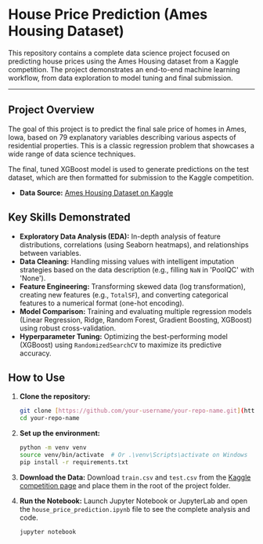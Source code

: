 # House Price Prediction (Ames Housing Dataset)

This repository contains a complete data science project focused on predicting house prices using the Ames Housing dataset from a Kaggle competition. The project demonstrates an end-to-end machine learning workflow, from data exploration to model tuning and final submission.

---

## Project Overview

The goal of this project is to predict the final sale price of homes in Ames, Iowa, based on 79 explanatory variables describing various aspects of residential properties. This is a classic regression problem that showcases a wide range of data science techniques.

The final, tuned XGBoost model is used to generate predictions on the test dataset, which are then formatted for submission to the Kaggle competition.

- **Data Source:** [Ames Housing Dataset on Kaggle](https://www.kaggle.com/code/alexisbcook/exercise-introduction/input)

## Key Skills Demonstrated

* **Exploratory Data Analysis (EDA):** In-depth analysis of feature distributions, correlations (using Seaborn heatmaps), and relationships between variables.
* **Data Cleaning:** Handling missing values with intelligent imputation strategies based on the data description (e.g., filling `NaN` in 'PoolQC' with 'None').
* **Feature Engineering:** Transforming skewed data (log transformation), creating new features (e.g., `TotalSF`), and converting categorical features to a numerical format (one-hot encoding).
* **Model Comparison:** Training and evaluating multiple regression models (Linear Regression, Ridge, Random Forest, Gradient Boosting, XGBoost) using robust cross-validation.
* **Hyperparameter Tuning:** Optimizing the best-performing model (XGBoost) using `RandomizedSearchCV` to maximize its predictive accuracy.

## How to Use

1.  **Clone the repository:**
    ```bash
    git clone [https://github.com/your-username/your-repo-name.git](https://github.com/your-username/your-repo-name.git)
    cd your-repo-name
    ```

2.  **Set up the environment:**
    ```bash
    python -m venv venv
    source venv/bin/activate  # Or .\venv\Scripts\activate on Windows
    pip install -r requirements.txt
    ```

3.  **Download the Data:**
    Download `train.csv` and `test.csv` from the [Kaggle competition page](https://www.kaggle.com/c/house-prices-advanced-regression-techniques/data) and place them in the root of the project folder.

4.  **Run the Notebook:**
    Launch Jupyter Notebook or JupyterLab and open the `house_price_prediction.ipynb` file to see the complete analysis and code.
    ```bash
    jupyter notebook
    ```
